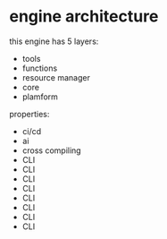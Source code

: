 # engine architecture
this engine has 5 layers:
* tools
* functions
* resource manager
* core
* plamform


properties:
* ci/cd
* ai
* cross compiling
* CLI
* CLI
* CLI
* CLI
* CLI
* CLI
* CLI
* CLI
